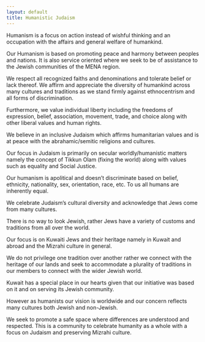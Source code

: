 ```yaml
---
layout: default
title: Humanistic Judaism
---
```

Humanism is a focus on action instead of wishful thinking and an occupation with the affairs and general welfare of humankind.

Our Humanism is based on promoting peace and harmony between peoples and nations. It is also service oriented where we seek to be of assistance to the Jewish communities of the MENA region.

We respect all recognized faiths and denominations and tolerate belief or lack thereof. We affirm and appreciate the diversity of humankind across many cultures and traditions as we stand firmly against ethnocentrism and all forms of discrimination.

Furthermore, we value individual liberty including the freedoms of expression, belief, association, movement, trade, and choice along with other liberal values and human rights.

We believe in an inclusive Judaism which affirms humanitarian values and is at peace with the abrahamic/semitic religions and cultures. 

Our focus in Judaism is primarily on secular worldly/humanistic matters namely the concept of Tikkun Olam (fixing the world) along with values such as equality and Social Justice.

Our humanism is apolitical and doesn’t discriminate based on belief, ethnicity, nationality, sex, orientation, race, etc. To us all humans are inherently equal. 

We celebrate Judaism’s cultural diversity and acknowledge that Jews come from many cultures.

There is no way to look Jewish, rather Jews have a variety of customs and traditions from all over the world.

Our focus is on Kuwaiti Jews and their heritage namely in Kuwait and abroad and the Mizrahi culture in general.

We do not privilege one tradition over another rather we connect with the heritage of our lands and seek to accommodate a plurality of traditions in our members to connect with the wider Jewish world.

Kuwait has a special place in our hearts given that our initiative was based on it and on serving its Jewish community.

However as humanists our vision is worldwide and our concern reflects many cultures both Jewish and non-Jewish.

We seek to promote a safe space where differences are understood and respected. This is a community to celebrate humanity as a whole with a focus on Judaism and preserving Mizrahi culture.
